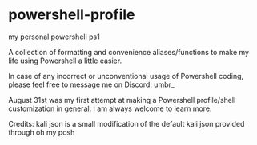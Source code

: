 # powershell-profile
my personal powershell ps1

A collection of formatting and convenience aliases/functions to make my life using Powershell a little easier.

In case of any incorrect or unconventional usage of Powershell coding, please feel free to message me on Discord: umbr_

August 31st was my first attempt at making a Powershell profile/shell customization in general. I am always welcome to learn more.

Credits: 
kali json is a small modification of the default kali json provided through oh my posh
